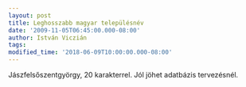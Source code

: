 ```yaml
---
layout: post
title: Leghosszabb magyar településnév
date: '2009-11-05T06:45:00.000-08:00'
author: István Viczián
tags: 
modified_time: '2018-06-09T10:00:00.000-08:00'
---
```


Jászfelsőszentgyörgy, 20 karakterrel. Jól jöhet adatbázis tervezésnél.
